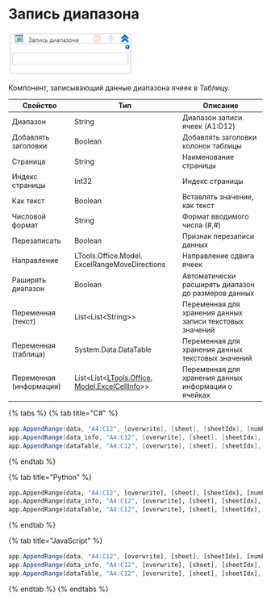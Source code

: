 # Запись диапазона

![](<../../../../.gitbook/assets/image (642).png>)

Компонент, записывающий данные диапазона ячеек в Таблицу.

| Свойство                | Тип                                                                                            | Описание                                                 |
| ----------------------- | ---------------------------------------------------------------------------------------------- | -------------------------------------------------------- |
| Диапазон                | String                                                                                         | Диапазон записи ячеек (A1:D12)                           |
| Добавлять заголовки     | Boolean                                                                                        | Добавлять заголовки колонок таблицы                      |
| Страница                | String                                                                                         | Наименование страницы                                    |
| Индекс страницы         | Int32                                                                                          | Индекс страницы                                          |
| Как текст               | Boolean                                                                                        | Вставлять значение, как текст                            |
| Числовой формат         | String                                                                                         | Формат вводимого числа (#,#)                             |
| Перезаписать            | Boolean                                                                                        | Признак перезаписи данных                                |
| Направление             | LTools.Office.Model. ExcelRangeMoveDirections                                                  | Направление сдвига ячеек                                 |
| Раширять диапазон       | Boolean                                                                                        | Автоматически расширять диапазон до размеров данных      |
| Переменная (текст)      | List\<List\<String>>                                                                           | Переменная для хранения данных записи текстовых значений |
| Переменная (таблица)    | System.Data.DataTable                                                                          | Переменная для хранения данных текстовых значений        |
| Переменная (информация) | List\<List<[LTools.Office. Model.ExcelCellInfo](../../els\_excel/datatypes/excelcellinfo.md)>> | Переменная для хранения данных информации о ячейках      |

{% tabs %}
{% tab title="C#" %}
```csharp
app.AppendRange(data, "A4:C12", [overwrite], [sheet], [sheetIdx], [numFormat]);
app.AppendRange(data_info, "A4:C12", [overwrite], [sheet], [sheetIdx], [numFormat]);
app.AppendRange(dataTable, "A4:C12", [overwrite], [sheet], [sheetIdx], [numFormat]);
```
{% endtab %}

{% tab title="Python" %}
```python
app.AppendRange(data, "A4:C12", [overwrite], [sheet], [sheetIdx], [numFormat])
app.AppendRange(data_info, "A4:C12", [overwrite], [sheet], [sheetIdx], [numFormat])
app.AppendRange(dataTable, "A4:C12", [overwrite], [sheet], [sheetIdx], [numFormat])
```
{% endtab %}

{% tab title="JavaScript" %}
```javascript
app.AppendRange(data, "A4:C12", [overwrite], [sheet], [sheetIdx], [numFormat]);
app.AppendRange(data_info, "A4:C12", [overwrite], [sheet], [sheetIdx], [numFormat]);
app.AppendRange(dataTable, "A4:C12", [overwrite], [sheet], [sheetIdx], [numFormat]);
```
{% endtab %}
{% endtabs %}

